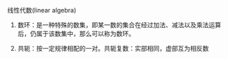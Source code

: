 线性代数(linear algebra)

1. 数环：是一种特殊的数集，即某一数的集合在经过加法、减法以及乘法运算后，仍属于该数集中，那么可以称为数环。

2. 共轭：按一定规律相配的一对。共轭复数：实部相同，虚部互为相反数
